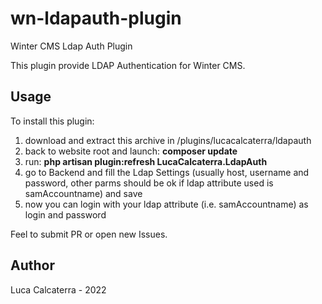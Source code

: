 # wn-ldapauth-plugin
Winter CMS Ldap Auth Plugin

This plugin provide LDAP Authentication for Winter CMS.

## Usage
To install this plugin:

1. download and extract this archive in /plugins/lucacalcaterra/ldapauth
2. back to website root and launch: **composer update**
3. run: **php artisan plugin:refresh LucaCalcaterra.LdapAuth**
4. go to Backend and fill the Ldap Settings (usually host, username and password, other parms should be ok if ldap attribute used is samAccountname) and save
5. now you can login with your ldap attribute (i.e. samAccountname) as login and password

Feel to submit PR or open new Issues.

## Author

Luca Calcaterra - 2022
